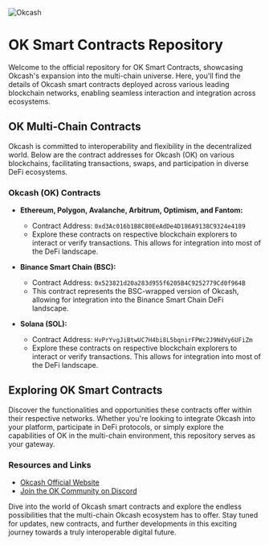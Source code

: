 ![Okcash](https://i.imgur.com/3tetgJ4.png)

# OK Smart Contracts Repository

Welcome to the official repository for OK Smart Contracts, showcasing Okcash's expansion into the multi-chain universe. Here, you'll find the details of Okcash smart contracts deployed across various leading blockchain networks, enabling seamless interaction and integration across ecosystems.

## OK Multi-Chain Contracts

Okcash is committed to interoperability and flexibility in the decentralized world. Below are the contract addresses for Okcash (OK) on various blockchains, facilitating transactions, swaps, and participation in diverse DeFi ecosystems.

### Okcash (OK) Contracts
- **Ethereum, Polygon, Avalanche, Arbitrum, Optimism, and Fantom:**
  - Contract Address: `0xd3Ac016b1B8C80EeAdDe4D186A9138C9324e4189`
  - Explore these contracts on respective blockchain explorers to interact or verify transactions. This allows for integration into most of the DeFi landscape.

- **Binance Smart Chain (BSC):**
  - Contract Address: `0x523821d20a283d955f6205B4C9252779Cd0f964B`
  - This contract represents the BSC-wrapped version of Okcash, allowing for integration into the Binance Smart Chain DeFi landscape.

- **Solana (SOL):**
  - Contract Address: `HvPrYvgJiBtwUC7H4bi8L5bqnirFPWc2J9NdVy6UFiZm`
  - Explore these contracts on respective blockchain explorers to interact or verify transactions. This allows for integration into most of the DeFi landscape.


## Exploring OK Smart Contracts

Discover the functionalities and opportunities these contracts offer within their respective networks. Whether you're looking to integrate Okcash into your platform, participate in DeFi protocols, or simply explore the capabilities of OK in the multi-chain environment, this repository serves as your gateway.

### Resources and Links
- [Okcash Official Website](https://okcash.co)
- [Join the OK Community on Discord](https://discord.gg/grvpc8c)

Dive into the world of Okcash smart contracts and explore the endless possibilities that the multi-chain Okcash ecosystem has to offer. Stay tuned for updates, new contracts, and further developments in this exciting journey towards a truly interoperable digital future.
